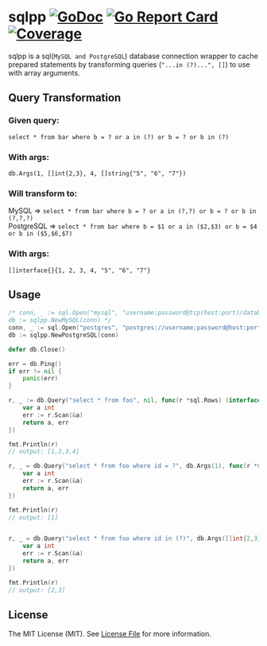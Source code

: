 # sqlpp [![GoDoc](https://godoc.org/github.com/modanisa/sqlpp?status.svg)](http://godoc.org/github.com/modanisa/sqlpp) [![Go Report Card](https://goreportcard.com/badge/github.com/modanisa/sqlpp)](https://goreportcard.com/report/github.com/modanisa/sqlpp) [![Coverage](http://gocover.io/_badge/github.com/modanisa/sqlpp)](http://gocover.io/github.com/modanisa/sqlpp)

sqlpp is a sql(`MySQL and PostgreSQL`) database connection wrapper to cache prepared statements by transforming queries (`"...in (?)...", []`) to use with array arguments.

## Query Transformation
### Given query:
 `select * from bar where b = ? or a in (?) or b = ? or b in (?)` 
 ### With args: 
 `db.Args(1, []int{2,3}, 4, []string{"5", "6", "7"})` 
 
 ### Will transform to:
 MySQL => `select * from bar where b = ? or a in (?,?) or b = ? or b in (?,?,?)`<br> PostgreSQL => `select * from bar where b = $1 or a in ($2,$3) or b = $4 or b in ($5,$6,$7)`
 ### With args:
 `[]interface{}{1, 2, 3, 4, "5", "6", "7"}`
<br>
## Usage

``` go
/* conn, _ := sql.Open("mysql", "username:password@tcp(host:port)/database")
db := sqlpp.NewMySQL(conn) */
conn, _ := sql.Open("postgres", "postgres://username:password@host:port/database?sslmode=disable")
db := sqlpp.NewPostgreSQL(conn)

defer db.Close()

err = db.Ping()
if err != nil {
    panic(err)
}

r, _ := db.Query("select * from foo", nil, func(r *sql.Rows) (interface{}, error) {
    var a int
    err := r.Scan(&a)
    return a, err
})

fmt.Println(r)
// output: [1,2,3,4]

r, _ = db.Query("select * from foo where id = ?", db.Args(1), func(r *sql.Rows) (interface{}, error) {
    var a int
    err := r.Scan(&a)
    return a, err
})

fmt.Println(r)
// output: [1]


r, _ = db.Query("select * from foo where id in (?)", db.Args([]int{2,3}), func(r *sql.Rows) (interface{}, error) {
    var a int
    err := r.Scan(&a)
    return a, err
})

fmt.Println(r)
// output: [2,3]
```

## License

The MIT License (MIT). See [License File](LICENSE) for more information.
